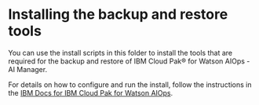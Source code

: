 # Installing the backup and restore tools

You can use the install scripts in this folder to install the tools that are required for the backup and restore of IBM Cloud Pak® for Watson AIOps - AI Manager.

For details on how to configure and run the install, follow the instructions in the [IBM Docs for IBM Cloud Pak for Watson AIOps](https://www.ibm.com/docs/en/cloud-paks/cloud-pak-watson-aiops/3.5.0?topic=manager-installing-backup-restore-tools-online).
